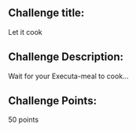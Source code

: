 ## Challenge title: 
Let it cook

## Challenge Description:
 Wait for your Executa-meal to cook... 

## Challenge Points: 
50 points
